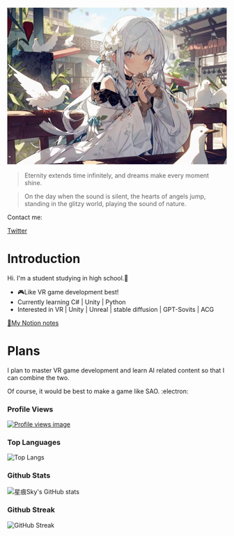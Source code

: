 ![](cover.jpg)

> Eternity extends time infinitely, and dreams make every moment shine.

> On the day when the sound is silent, the hearts of angels jump, standing in the glitzy world, playing the sound of nature.

Contact me:

[Twitter](https://x.com/starrysky_fy)

# Introduction

Hi. I'm a student studying in high school.📘 

- 🎮Like VR game development best!
- Currently learning C# | Unity | Python
- Interested in VR | Unity | Unreal | stable diffusion | GPT-Sovits | ACG

[📖My Notion notes](https://starrytracesky.notion.site/7e3caef527f142f0bf15b2d933563425?pvs=4 "Notion notes")

# Plans

I plan to master VR game development and learn AI related content so that I can combine the two.

Of course, it would be best to make a game like SAO. :electron:

### Profile Views

[![Profile views image](https://starry-trace-sky-moe-counter.vercel.app/get/@starry-trace-sky-profile?theme=rule34)](https://github.com/StarrySky-skyler)

### Top Languages

![Top Langs](https://starry-trace-sky-readme-stats.vercel.app/api/top-langs/?username=StarrySky-skyler&layout=donut&langs_count=5)

### Github Stats

![星痕Sky's GitHub stats](https://starry-trace-sky-readme-stats.vercel.app/api?username=StarrySky-skyler&count_private=true&show_icons=true&theme=tokyonight)

### Github Streak

![GitHub Streak](http://github-readme-streak-stats.herokuapp.com?user=StarrySky-skyler&theme=tokyonight)
